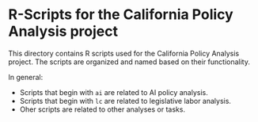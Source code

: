 # R-Scripts for the California Policy Analysis project

This directory contains R scripts used for the California Policy Analysis project. The scripts are organized and named based on their functionality.

In general:

- Scripts that begin with `ai` are related to AI policy analysis.
- Scripts that begin with `lc` are related to legislative labor analysis.
- Oher scripts are related to other analyses or tasks.
